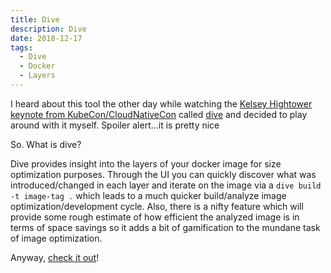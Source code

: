 ```yaml
---
title: Dive
description: Dive
date: 2018-12-17
tags:
  - Dive
  - Docker
  - Layers
---
```


I heard about this tool the other day while watching the [Kelsey Hightower keynote from KubeCon/CloudNativeCon] called [dive] and decided to play around with it myself.  Spoiler alert...it is pretty nice

So. What is dive?

Dive provides insight into the layers of your docker image for size optimization purposes.  Through the UI you can quickly discover what was introduced/changed in each layer and iterate on the image via a ```dive build -t image-tag .``` which leads to a much quicker build/analyze image optimization/development cycle.  Also, there is a nifty feature which will provide some rough estimate of how efficient the analyzed image is in terms of space savings so it adds a bit of gamification to the mundane task of image optimization.

Anyway, [check it out]!

[dive]: https://github.com/wagoodman/dive
[Kelsey Hightower keynote from KubeCon/CloudNativeCon]: https://www.youtube.com/watch?v=oNa3xK2GFKY&amp=&feature=youtu.be
[check it out]: https://github.com/wagoodman/dive#installation